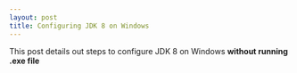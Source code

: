```yaml
---
layout: post
title: Configuring JDK 8 on Windows
---
```


This post details out steps to configure JDK 8 on Windows **without running .exe file**
